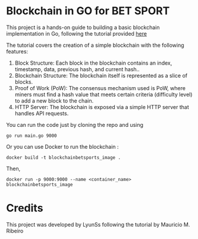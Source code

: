 # Blockchain in GO for BET SPORT

This project is a hands-on guide to building a basic blockchain implementation in Go, following the tutorial provided [here](https://medium.com/coinmonks/my-blockchain-in-go-8e2d1a853a84)

The tutorial covers the creation of a simple blockchain with the following features:

1. Block Structure: Each block in the blockchain contains an index, timestamp, data, previous hash, and current hash..
2. Blockchain Structure: The blockchain itself is represented as a slice of blocks.
3. Proof of Work (PoW): The consensus mechanism used is PoW, where miners must find a hash value that meets certain criteria (difficulty level) to add a new block to the chain.
4. HTTP Server: The blockchain is exposed via a simple HTTP server that handles API requests.

You can run the code just by cloning the repo and using 

```
go run main.go 9000
```

Or you can use Docker to run the blockchain :

```
docker build -t blockchainbetsports_image .
```

Then,

```
docker run -p 9000:9000 --name <container_name> blockchainbetsports_image
```

# Credits

This project was developed by LyunSs following the tutorial by Mauricio M. Ribeiro
